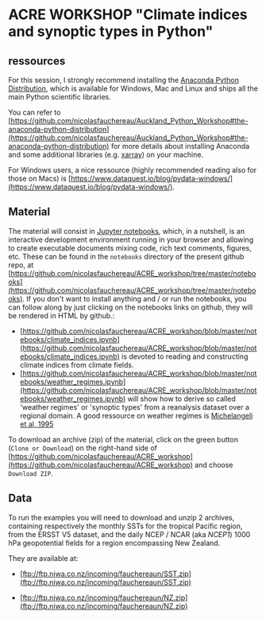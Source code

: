 # ACRE WORKSHOP "Climate indices and synoptic types in Python" 

## ressources 

For this session, I strongly recommend installing the [Anaconda Python Distribution](https://www.anaconda.com/distribution/), which is available for Windows, Mac and Linux and ships all the main Python scientific libraries. 

You can refer to [https://github.com/nicolasfauchereau/Auckland_Python_Workshop#the-anaconda-python-distribution](https://github.com/nicolasfauchereau/Auckland_Python_Workshop#the-anaconda-python-distribution) for more details about installing Anaconda and some additional libraries (e.g. [xarray](http://xarray.pydata.org/)) on your machine. 

For Windows users, a nice ressource (highly recommended reading also for those on Macs) is [https://www.dataquest.io/blog/pydata-windows/](https://www.dataquest.io/blog/pydata-windows/). 

## Material 

The material will consist in [Jupyter notebooks](http://jupyter.org/), which, in a nutshell, is an interactive development environment running in your browser and allowing to create executable documents mixing code, rich text comments, figures, etc. These can be found in the `notebooks` directory of the present github repo, at [https://github.com/nicolasfauchereau/ACRE_workshop/tree/master/notebooks](https://github.com/nicolasfauchereau/ACRE_workshop/tree/master/notebooks). If you don't want to install anything and / or run the notebooks, you can follow along by just clicking on the notebooks links on github, they will be rendered in HTML by github.: 

+ [https://github.com/nicolasfauchereau/ACRE_workshop/blob/master/notebooks/climate_indices.ipynb](https://github.com/nicolasfauchereau/ACRE_workshop/blob/master/notebooks/climate_indices.ipynb) is devoted to reading and constructing climate indices from climate fields. 
+ [https://github.com/nicolasfauchereau/ACRE_workshop/blob/master/notebooks/weather_regimes.ipynb](https://github.com/nicolasfauchereau/ACRE_workshop/blob/master/notebooks/weather_regimes.ipynb) will show how to derive so called 'weather regimes' or 'synoptic types' from a reanalysis dataset over a regional domain. A good ressource on weather regimes is [Michelangeli et al, 1995](http://journals.ametsoc.org/doi/abs/10.1175/1520-0469%281995%29052%3C1237%3AWRRAQS%3E2.0.CO%3B2)

To download an archive (zip) of the material, click on the green button (`Clone or Download`) on the right-hand side of [https://github.com/nicolasfauchereau/ACRE_workshop](https://github.com/nicolasfauchereau/ACRE_workshop) and choose `Download ZIP`. 

## Data

To run the examples you will need to download and unzip 2 archives, containing respectively the monthly SSTs for the tropical Pacific region, from the ERSST V5 dataset, and the daily NCEP / NCAR (aka *NCEP1*) 1000 hPa geopotential fields for a region encompassing New Zealand. 

They are available at: 

+ [ftp://ftp.niwa.co.nz/incoming/fauchereaun/SST.zip](ftp://ftp.niwa.co.nz/incoming/fauchereaun/SST.zip)


+ [ftp://ftp.niwa.co.nz/incoming/fauchereaun/NZ.zip](ftp://ftp.niwa.co.nz/incoming/fauchereaun/NZ.zip)

  ​





